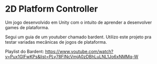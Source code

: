 # 2D Platform Controller
Um jogo desenvolvido em Unity com o intuito de aprender a desenvolver games de plataforma.

Segui um guia de um youtuber chamado bardent. Utilizo este projeto pra testar variadas mecânicas de jogos de plataforma.

Playlist do Bardent: https://www.youtube.com/watch?v=Pux1GlFwKPs&list=PLy78FINcVmjA0zDBhLuLNL1Jo6xNMMq-W
